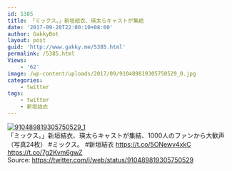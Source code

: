 ```yaml
---
id: 5385
title: 「ミックス。」新垣結衣、瑛太らキャストが集結
date: '2017-09-20T22:00:10+08:00'
author: GakkyBot
layout: post
guid: 'http://www.gakky.me/5385.html'
permalink: /5385.html
Views:
    - '62'
image: /wp-content/uploads/2017/09/910489819305750529_0.jpg
categories:
    - twitter
tags:
    - twitter
    - 新垣结衣
---
```


[![910489819305750529_1](http://www.yui-aragaki.org/wp-content/uploads/2017/09/910489819305750529_1.jpg)](http://www.yui-aragaki.org/wp-content/uploads/2017/09/910489819305750529_1.jpg)  
「ミックス。」新垣結衣、瑛太らキャストが集結、1000人のファンから大歓声（写真24枚） #ミックス。 #新垣結衣 https://t.co/5ONewv4xkC https://t.co/7g2Kvm6gwZ  
Source: <https://twitter.com/i/web/status/910489819305750529>